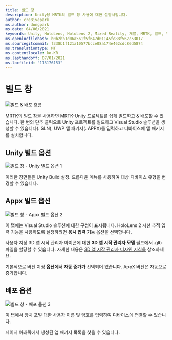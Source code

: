 ```yaml
---
title: 빌드 창
description: Unity용 MRTK의 빌드 창 사용에 대한 설명서입니다.
author: cre8ivepark
ms.author: dongpark
ms.date: 04/06/2021
keywords: Unity, HoloLens, HoloLens 2, Mixed Reality, 개발, MRTK, 빌드, 빌드 창, 도구
ms.openlocfilehash: b0b2bb1d06a561f5f647d01145fe88f562c53017
ms.sourcegitcommit: f338b1f121a10577bcce08a174e462cdc86d5874
ms.translationtype: MT
ms.contentlocale: ko-KR
ms.lasthandoff: 07/01/2021
ms.locfileid: "113176153"
---
```

# <a name="build-window"></a>빌드 창
![빌드 & 배포 흐름](images/MRTK_BuildWindow0.png)

MRTK의 빌드 창을 사용하면 MRTK-Unity 프로젝트를 쉽게 빌드하고 & 배포할 수 있습니다. 한 번의 단추 클릭으로 Unity 프로젝트를 빌드하고 Visual Studio 솔루션을 생성할 수 있습니다(. SLN), UWP 앱 패키지(. APPX)를 입력하고 디바이스에 앱 패키지를 설치합니다. 


## <a name="unity-build-options"></a>Unity 빌드 옵션
![빌드 창 - Unity 빌드 옵션 1](images/MRTK_BuildWindow1.png)

이러한 장면들은 Unity Build 설정. 드롭다운 메뉴를 사용하여 대상 디바이스 유형을 변경할 수 있습니다.

## <a name="appx-build-options"></a>Appx 빌드 옵션
![빌드 창 - Appx 빌드 옵션 2](images/MRTK_BuildWindow2.png)

이 탭에는 Visual Studio 솔루션에 대한 구성이 표시됩니다. HoloLens 2 시선 추적 입력 기능을 사용하도록 설정하려면 **응시 입력 기능** 옵션을 선택합니다. 

사용자 지정 3D 앱 시작 관리자 아이콘에 대한 **3D 앱 시작 관리자 모델** 필드에서 .glb 파일을 할당할 수 있습니다. 자세한 내용은 [3D 앱 시작 관리자 디자인 지침을](/windows/mixed-reality/distribute/3d-app-launcher-design-guidance) 참조하세요.

기본적으로 버전 지정 **옵션에서 자동 증가가** 선택되어 있습니다. AppX 버전은 자동으로 증가합니다.


## <a name="deploy-options"></a>배포 옵션
![빌드 창 - 배포 옵션 3](images/MRTK_BuildWindow3.png)

이 탭에서 장치 포털 대한 사용자 이름 및 암호를 입력하여 디바이스에 연결할 수 있습니다. 

페이지 아래쪽에서 생성된 앱 패키지 목록을 찾을 수 있습니다. 

